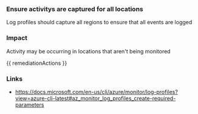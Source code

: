 
### Ensure activitys are captured for all locations

Log profiles should capture all regions to ensure that all events are logged

### Impact
Activity may be occurring in locations that aren't being monitored

<!-- DO NOT CHANGE -->
{{ remediationActions }}

### Links
- https://docs.microsoft.com/en-us/cli/azure/monitor/log-profiles?view=azure-cli-latest#az_monitor_log_profiles_create-required-parameters
        